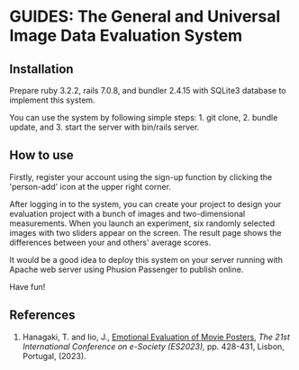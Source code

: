 # GUIDES: The General and Universal Image Data Evaluation System

## Installation
Prepare ruby 3.2.2, rails 7.0.8, and bundler 2.4.15 with SQLite3 database to implement this system.

You can use the system by following simple steps: 1. git clone, 2. bundle update, and 3. start the server with bin/rails server.

## How to use
Firstly, register your account using the sign-up function by clicking the 'person-add' icon at the upper right corner.

After logging in to the system, you can create your project to design your evaluation project with a bunch of images and two-dimensional measurements.
When you launch an experiment, six randomly selected images with two sliders appear on the screen.
The result page shows the differences between your and others' average scores.

It would be a good idea to deploy this system on your server running with Apache web server using Phusion Passenger to publish online.

Have fun!

## References
1. Hanagaki, T. and Iio, J., [Emotional Evaluation of Movie Posters](https://www.esociety-conf.org/wp-content/uploads/2023/03/2_ES2023_S_046_Hanagaki.pdf), *The 21st International Conference on e-Society (ES2023),* pp. 428-431, Lisbon, Portugal, (2023).
